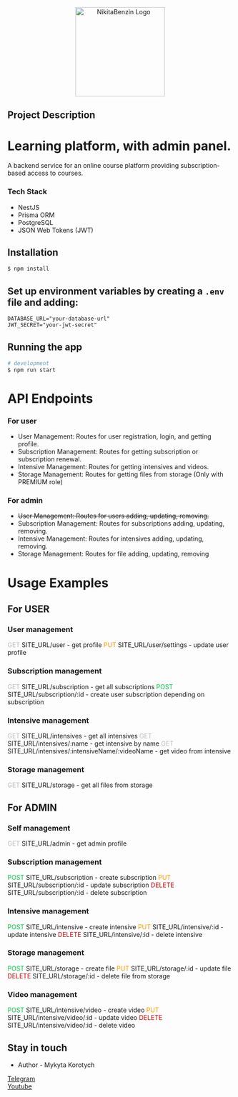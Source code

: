 <p align="center">
  <a href="https://www.youtube.com/@NikitaBenzin" target="blank"><img src="https://i.ibb.co/376303r/benzin-logo-white.png" width="200" alt="NikitaBenzin Logo" /></a>
</p>

## Project Description

# Learning platform, with admin panel.

A backend service for an online course platform providing subscription-based access to courses.

### Tech Stack

- NestJS
- Prisma ORM
- PostgreSQL
- JSON Web Tokens (JWT)

## Installation

```bash
$ npm install
```

## Set up environment variables by creating a `.env` file and adding:

```plaintext
DATABASE_URL="your-database-url"
JWT_SECRET="your-jwt-secret"
```

## Running the app

```bash
# development
$ npm run start
```

# **API Endpoints**

### For user

- User Management: Routes for user registration, login, and getting profile.
- Subscription Management: Routes for getting subscription or subscription renewal.
- Intensive Management: Routes for getting intensives and videos.
- Storage Management: Routes for getting files from storage (Only with PREMIUM role)

### For admin

- ~~User Management: Routes for users adding, updating, removing.~~
- Subscription Management: Routes for subscriptions adding, updating, removing.
- Intensive Management: Routes for intensives adding, updating, removing.
- Storage Management: Routes for file adding, updating, removing

# **Usage Examples**

## For USER

### User management

<span style="color:#bdbdbd; border-radius: 10px;">GET</span> SITE_URL/user - get profile
<span style="color:#ff9900; border-radius: 10px;">PUT</span> SITE_URL/user/settings - update user profile

### Subscription management

<span style="color:#bdbdbd; border-radius: 10px;">GET</span> SITE_URL/subscription - get all subscriptions
<span style="color:#00c947; border-radius: 10px;">POST</span> SITE_URL/subscription/:id - create user subscription depending on subscription

### Intensive management

<span style="color:#bdbdbd; border-radius: 10px;">GET</span> SITE_URL/intensives - get all intensives
<span style="color:#bdbdbd; border-radius: 10px;">GET</span> SITE_URL/intensives/:name - get intensive by name
<span style="color:#bdbdbd; border-radius: 10px;">GET</span> SITE_URL/intensives/:intensiveName/:videoName - get video from intensive

### Storage management

<span style="color:#bdbdbd; border-radius: 10px;">GET</span> SITE_URL/storage - get all files from storage

## For ADMIN

### Self management

<span style="color:#bdbdbd; border-radius: 10px;">GET</span> SITE_URL/admin - get admin profile

### Subscription management

<span style="color:#00c947; border-radius: 10px;">POST</span> SITE_URL/subscription - create subscription
<span style="color:#ff9900; border-radius: 10px;">PUT</span> SITE_URL/subscription/:id - update subscription
<span style="color:#d10000; border-radius: 10px;">DELETE</span> SITE_URL/subscription/:id - delete subscription

### Intensive management

<span style="color:#00c947; border-radius: 10px;">POST</span> SITE_URL/intensive - create intensive
<span style="color:#ff9900; border-radius: 10px;">PUT</span> SITE_URL/intensive/:id - update intensive
<span style="color:#d10000; border-radius: 10px;">DELETE</span> SITE_URL/intensive/:id - delete intensive

### Storage management

<span style="color:#00c947; border-radius: 10px;">POST</span> SITE_URL/storage - create file
<span style="color:#ff9900; border-radius: 10px;">PUT</span> SITE_URL/storage/:id - update file
<span style="color:#d10000; border-radius: 10px;">DELETE</span> SITE_URL/storage/:id - delete file from storage

### Video management

<span style="color:#00c947; border-radius: 10px;">POST</span> SITE_URL/intensive/video - create video
<span style="color:#ff9900; border-radius: 10px;">PUT</span> SITE_URL/intensive/video/:id - update video
<span style="color:#d10000; border-radius: 10px;">DELETE</span> SITE_URL/intensive/video/:id - delete video

<!-- ## Test

```bash
# unit tests
$ npm run test

# e2e tests
$ npm run test:e2e

# test coverage
$ npm run test:cov
``` -->

## Stay in touch

- Author - Mykyta Korotych

[Telegram]('t.me/benzingroupchannel') <br>
[Youtube]('https://www.youtube.com/@NikitaBenzin')
